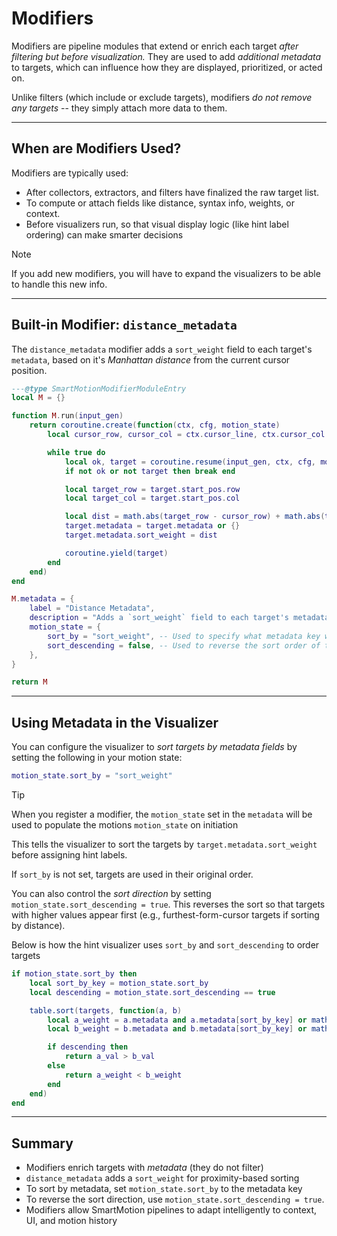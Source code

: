 # Modifiers

Modifiers are pipeline modules that extend or enrich each target _after filtering but before visualization._ They are used to add _additional metadata_ to targets, which can influence how they are displayed, prioritized, or acted on.

Unlike filters (which include or exclude targets), modifiers _do not remove any targets_ -- they simply attach more data to them.

---

## When are Modifiers Used?

Modifiers are typically used:

- After collectors, extractors, and filters have finalized the raw target list.
- To compute or attach fields like distance, syntax info, weights, or context.
- Before visualizers run, so that visual display logic (like hint label ordering) can make smarter decisions

> [!NOTE]
> If you add new modifiers, you will have to expand the visualizers to be able to handle this new info.

---

## Built-in Modifier: `distance_metadata`

The `distance_metadata` modifier adds a `sort_weight` field to each target's `metadata`, based on it's _Manhattan distance_ from the current cursor position.

```lua
---@type SmartMotionModifierModuleEntry
local M = {}

function M.run(input_gen)
	return coroutine.create(function(ctx, cfg, motion_state)
		local cursor_row, cursor_col = ctx.cursor_line, ctx.cursor_col

		while true do
			local ok, target = coroutine.resume(input_gen, ctx, cfg, motion_state)
			if not ok or not target then break end

			local target_row = target.start_pos.row
			local target_col = target.start_pos.col

			local dist = math.abs(target_row - cursor_row) + math.abs(target_col - cursor_col)
			target.metadata = target.metadata or {}
			target.metadata.sort_weight = dist

			coroutine.yield(target)
		end
	end)
end

M.metadata = {
	label = "Distance Metadata",
	description = "Adds a `sort_weight` field to each target's metadata based on Manhattan distance from the cursor.",
	motion_state = {
		sort_by = "sort_weight", -- Used to specify what metadata key we sorting by
		sort_descending = false, -- Used to reverse the sort order of targets
	},
}

return M
```

---

## Using Metadata in the Visualizer

You can configure the visualizer to _sort targets by metadata fields_ by setting the following in your motion state:

```lua
motion_state.sort_by = "sort_weight"
```

> [!TIP]
> When you register a modifier, the `motion_state` set in the `metadata` will be used to populate the motions `motion_state` on initiation

This tells the visualizer to sort the targets by `target.metadata.sort_weight` before assigning hint labels.

If `sort_by` is not set, targets are used in their original order.

You can also control the _sort direction_ by setting `motion_state.sort_descending = true`. This reverses the sort so that targets with higher values appear first (e.g., furthest-form-cursor targets if sorting by distance).

Below is how the hint visualizer uses `sort_by` and `sort_descending` to order targets

```lua
if motion_state.sort_by then
	local sort_by_key = motion_state.sort_by
	local descending = motion_state.sort_descending == true

	table.sort(targets, function(a, b)
		local a_weight = a.metadata and a.metadata[sort_by_key] or math.huge
		local b_weight = b.metadata and b.metadata[sort_by_key] or math.huge

		if descending then
			return a_val > b_val
		else
			return a_weight < b_weight
		end
	end)
end
```

---

## Summary

- Modifiers enrich targets with _metadata_ (they do not filter)
- `distance_metadata` adds a `sort_weight` for proximity-based sorting
- To sort by metadata, set `motion_state.sort_by` to the metadata key
- To reverse the sort direction, use `motion_state.sort_descending = true`.
- Modifiers allow SmartMotion pipelines to adapt intelligently to context, UI, and motion history

